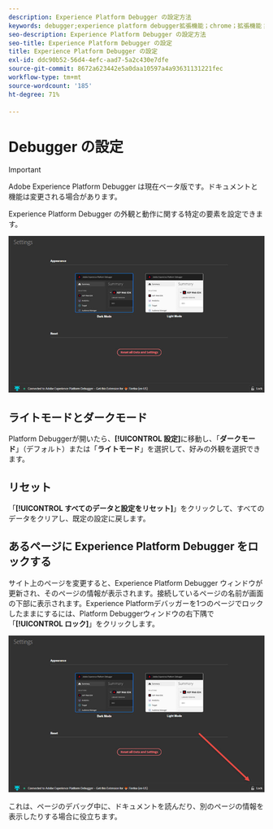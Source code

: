 ```yaml
---
description: Experience Platform Debugger の設定方法
keywords: debugger;experience platform debugger拡張機能；chrome；拡張機能；設定
seo-description: Experience Platform Debugger の設定方法
seo-title: Experience Platform Debugger の設定
title: Experience Platform Debugger の設定
exl-id: ddc90b52-56d4-4efc-aad7-5a2c430e7dfe
source-git-commit: 8672a623442e5a0daa10597a4a93631131221fec
workflow-type: tm+mt
source-wordcount: '185'
ht-degree: 71%

---
```


# Debugger の設定

>[!IMPORTANT]
>
>Adobe Experience Platform Debugger は現在ベータ版です。ドキュメントと機能は変更される場合があります。

Experience Platform Debugger の外観と動作に関する特定の要素を設定できます。

![](assets/settings.jpg)

## ライトモードとダークモード

Platform Debuggerが開いたら、**[!UICONTROL 設定]**&#x200B;に移動し、「**ダークモード**」（デフォルト）または「**ライトモード**」を選択して、好みの外観を選択できます。

## リセット

「**[!UICONTROL すべてのデータと設定をリセット]**」をクリックして、すべてのデータをクリアし、既定の設定に戻します。

## あるページに Experience Platform Debugger をロックする

サイト上のページを変更すると、Experience Platform Debugger ウィンドウが更新され、そのページの情報が表示されます。接続しているページの名前が画面の下部に表示されます。Experience Platformデバッガーを1つのページでロックしたままにするには、Platform Debuggerウィンドウの右下隅で「**[!UICONTROL ロック]**」をクリックします。

![](assets/lock.jpg)

これは、ページのデバッグ中に、ドキュメントを読んだり、別のページの情報を表示したりする場合に役立ちます。
